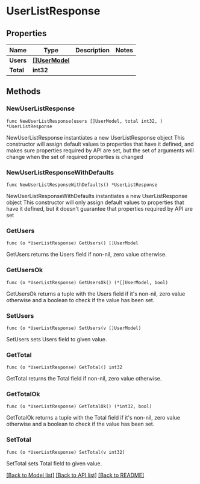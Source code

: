 # UserListResponse

## Properties

Name | Type | Description | Notes
------------ | ------------- | ------------- | -------------
**Users** | [**[]UserModel**](UserModel.md) |  | 
**Total** | **int32** |  | 

## Methods

### NewUserListResponse

`func NewUserListResponse(users []UserModel, total int32, ) *UserListResponse`

NewUserListResponse instantiates a new UserListResponse object
This constructor will assign default values to properties that have it defined,
and makes sure properties required by API are set, but the set of arguments
will change when the set of required properties is changed

### NewUserListResponseWithDefaults

`func NewUserListResponseWithDefaults() *UserListResponse`

NewUserListResponseWithDefaults instantiates a new UserListResponse object
This constructor will only assign default values to properties that have it defined,
but it doesn't guarantee that properties required by API are set

### GetUsers

`func (o *UserListResponse) GetUsers() []UserModel`

GetUsers returns the Users field if non-nil, zero value otherwise.

### GetUsersOk

`func (o *UserListResponse) GetUsersOk() (*[]UserModel, bool)`

GetUsersOk returns a tuple with the Users field if it's non-nil, zero value otherwise
and a boolean to check if the value has been set.

### SetUsers

`func (o *UserListResponse) SetUsers(v []UserModel)`

SetUsers sets Users field to given value.


### GetTotal

`func (o *UserListResponse) GetTotal() int32`

GetTotal returns the Total field if non-nil, zero value otherwise.

### GetTotalOk

`func (o *UserListResponse) GetTotalOk() (*int32, bool)`

GetTotalOk returns a tuple with the Total field if it's non-nil, zero value otherwise
and a boolean to check if the value has been set.

### SetTotal

`func (o *UserListResponse) SetTotal(v int32)`

SetTotal sets Total field to given value.



[[Back to Model list]](../README.md#documentation-for-models) [[Back to API list]](../README.md#documentation-for-api-endpoints) [[Back to README]](../README.md)


